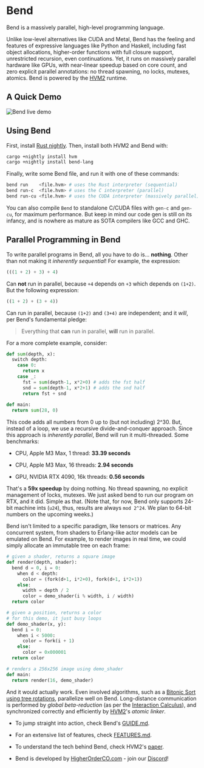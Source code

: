 # Bend

Bend is a massively parallel, high-level programming language.

Unlike low-level alternatives like CUDA and Metal, Bend has the feeling and
features of expressive languages like Python and Haskell, including fast object
allocations, higher-order functions with full closure support, unrestricted
recursion, even continuations. Yet, it runs on massively parallel hardware like
GPUs, with near-linear speedup based on core count, and zero explicit parallel
annotations: no thread spawning, no locks, mutexes, atomics. Bend is powered by
the [HVM2](https://github.com/HigherOrderCO/hvm) runtime.

A Quick Demo
------------

![Bend live demo](https://github.com/VictorTaelin/media/blob/main/bend_live_demo.gif?raw=true)

## Using Bend

First, install [Rust nightly](https://www.oreilly.com/library/view/rust-programming-by/9781788390637/e07dc768-de29-482e-804b-0274b4bef418.xhtml). Then, install both HVM2 and Bend with:

```sh
cargo +nightly install hvm
cargo +nightly install bend-lang
```

Finally, write some Bend file, and run it with one of these commands:

```sh
bend run    <file.hvm> # uses the Rust interpreter (sequential)
bend run-c  <file.hvm> # uses the C interpreter (parallel)
bend run-cu <file.hvm> # uses the CUDA interpreter (massively parallel)
```

You can also compile `Bend` to standalone C/CUDA files with `gen-c` and
`gen-cu`, for maximum performance. But keep in mind our code gen is still on its
infancy, and is nowhere as mature as SOTA compilers like GCC and GHC.

## Parallel Programming in Bend

To write parallel programs in Bend, all you have to do is... **nothing**. Other
than not making it *inherently sequential*! For example, the expression:

```python
(((1 + 2) + 3) + 4)
```

Can **not** run in parallel, because `+4` depends on `+3` which
depends on `(1+2)`. But the following expression:

```python
((1 + 2) + (3 + 4))
```

Can run in parallel, because `(1+2)` and `(3+4)` are independent; and it *will*,
per Bend's fundamental pledge:

> Everything that **can** run in parallel, **will** run in parallel.

For a more complete example, consider:

```python
def sum(depth, x):
  switch depth:
    case 0:
      return x
    case _:
      fst = sum(depth-1, x*2+0) # adds the fst half
      snd = sum(depth-1, x*2+1) # adds the snd half
      return fst + snd
    
def main:
  return sum(28, 0)
```

This code adds all numbers from 0 up to (but not including) 2^30. But, instead
of a loop, we use a recursive divide-and-conquer approach. Since this approach
is *inherently parallel*, Bend will run it multi-threaded. Some benchmarks:

- CPU, Apple M3 Max, 1 thread: **33.39 seconds**

- CPU, Apple M3 Max, 16 threads: **2.94 seconds**

- GPU, NVIDIA RTX 4090, 16k threads: **0.56 seconds**

That's a **59x speedup** by doing nothing. No thread spawning, no explicit
management of locks, mutexes. We just asked bend to run our program on RTX, and
it did. Simple as that. (Note that, for now, Bend only supports 24-bit machine
ints (`u24`), thus, results are always `mod 2^24`. We plan to 64-bit numbers on
the upcoming weeks.)

Bend isn't limited to a specific paradigm, like tensors or matrices. Any
concurrent system, from shaders to Erlang-like actor models can be emulated on
Bend. For example, to render images in real time, we could simply allocate an
immutable tree on each frame:

```python
# given a shader, returns a square image
def render(depth, shader):
  bend d = 0, i = 0:
    when d < depth:
      color = (fork(d+1, i*2+0), fork(d+1, i*2+1))
    else:
      width = depth / 2
      color = demo_shader(i % width, i / width)
  return color

# given a position, returns a color
# for this demo, it just busy loops
def demo_shader(x, y):
  bend i = 0:
    when i < 5000:
      color = fork(i + 1)
    else:
      color = 0x000001
  return color

# renders a 256x256 image using demo_shader
def main:
  return render(16, demo_shader)
```

And it would actually work. Even involved algorithms, such as a [Bitonic Sort
using tree rotations](examples/bitonic_sort.bend), parallelize well on Bend.
Long-distance communication is performed by *global beta-reduction* (as per the
[Interaction Calculus](https://github.com/VictorTaelin/Interaction-Calculus)),
and synchronized correctly and efficiently by
[HVM2](https://github.com/HigherOrderCO/HVM)'s *atomic linker*.

- To jump straight into action, check Bend's [GUIDE.md](https://github.com/HigherOrderCO/bend/blob/main/GUIDE.md).

- For an extensive list of features, check [FEATURES.md](https://github.com/HigherOrderCO/bend/blob/main/FEATURES.md).

- To understand the tech behind Bend, check HVM2's [paper](https://github.com/HigherOrderCO/HVM/raw/main/paper/PAPER.pdf).

- Bend is developed by [HigherOrderCO.com](https://HigherOrderCO.com) - join our [Discord](https://discord.HigherOrderCO.com)!
